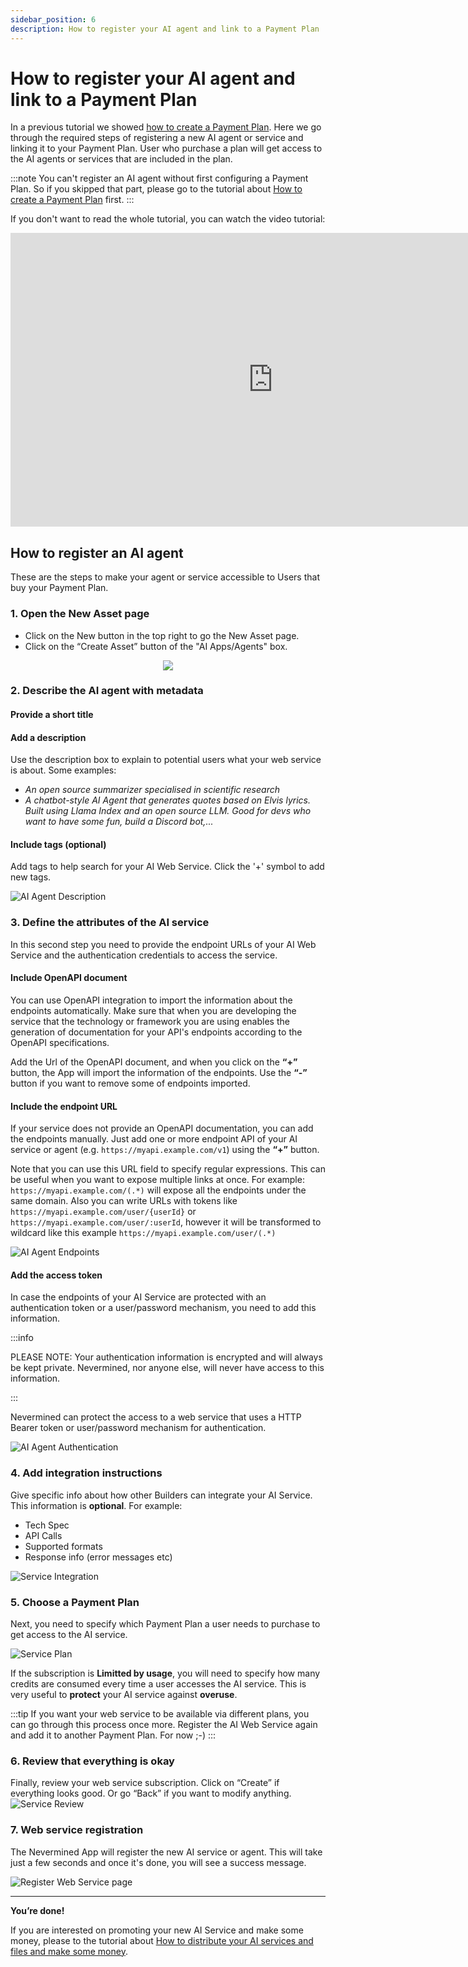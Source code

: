 ```yaml
---
sidebar_position: 6
description: How to register your AI agent and link to a Payment Plan
---
```


# How to register your AI agent and link to a Payment Plan

In a previous tutorial we showed [how to create a Payment Plan](create-plan). Here we go through the required steps of registering a new AI agent or service and linking it to your Payment Plan. User who purchase a plan will get access to the AI agents or services that are included in the plan.

:::note
You can't register an AI agent without first configuring a Payment Plan. So if you skipped that part, please go to the tutorial about [How to create a Payment Plan](create-plan) first.
:::

If you don't want to read the whole tutorial, you can watch the video tutorial:

<p align="center">
<iframe width="840" height="470" src="https://www.youtube.com/embed/65rVHScjoGU?si=UkrpJK7tjtoXGlWE" title="YouTube video player" frameborder="0" allow="accelerometer; autoplay; clipboard-write; encrypted-media; gyroscope; picture-in-picture; web-share" allowfullscreen></iframe>
</p>

## How to register an AI agent

These are the steps to make your agent or service accessible to Users that buy your Payment Plan.

### 1. Open the New Asset page

- Click on the New button in the top right to go the New Asset page.
- Click on the “Create Asset” button of the "AI Apps/Agents" box.

<p align="center"><img src="/images/tutorials/builders/new-agent-tile.png"/></p>

### 2. Describe the AI agent with metadata

#### Provide a short title

#### Add a description

Use the description box to explain to potential users what your web service is about. Some examples:

- _An open source summarizer specialised in scientific research_
- _A chatbot-style AI Agent that generates quotes based on Elvis lyrics. Built using Llama Index and an open source LLM. Good for devs who want to have some fun, build a Discord bot,..._

#### Include tags (optional)

Add tags to help search for your AI Web Service.
Click the '+' symbol to add new tags.

![AI Agent Description](/images/tutorials/05-01-Webservice-Describe.png)

### 3. Define the attributes of the AI service

In this second step you need to provide the endpoint URLs of your AI Web Service and the authentication credentials to access the service.

#### Include OpenAPI document

You can use OpenAPI integration to import the information about the endpoints automatically. Make sure that when you are developing the service that the technology or framework you are using enables the generation of documentation for your API's endpoints according to the OpenAPI specifications.

Add the Url of the OpenAPI document, and when you click on the  **“+”** button, the App will import the information of the endpoints. Use the  **“-”** button if you want to remove some of endpoints imported.

#### Include the endpoint URL

If your service does not provide an OpenAPI documentation, you can add the endpoints manually. Just add one or more endpoint API of your AI service or agent (e.g. `https://myapi.example.com/v1`) using the **“+”** button.

Note that you can use this URL field to specify regular expressions. This can be useful when you want to expose multiple links at once. For example: 
`https://myapi.example.com/(.*)` will expose all the endpoints under the same domain.
Also you can write URLs with tokens like `https://myapi.example.com/user/{userId}` or `https://myapi.example.com/user/:userId`, however it will be transformed to wildcard like this example `https://myapi.example.com/user/(.*)`

![AI Agent Endpoints](/images/tutorials/builders/ai-agent-endpoints.png)


#### Add the access token

In case the endpoints of your AI Service are protected with an authentication token or a user/password mechanism, you need to add this information.

:::info

PLEASE NOTE: Your authentication information is encrypted and will always be kept private. Nevermined, nor anyone else, will never have access to this information. 

:::

Nevermined can protect the access to a web service that uses a HTTP Bearer token or user/password mechanism for authentication.

![AI Agent Authentication](/images/tutorials/builders/ai-agent-authentication.png)


### 4. Add integration instructions

Give specific info about how other Builders can integrate your AI Service. This information is **optional**. For example:

- Tech Spec
- API Calls 
- Supported formats
- Response info (error messages etc)

![Service Integration](/images/tutorials/builders/ai-agent-additional-info.png)

### 5. Choose a Payment Plan

Next, you need to specify which Payment Plan a user needs to purchase to get access to the AI service.

![Service Plan](/images/tutorials/builders/ai-agent-subscription-credits.png)

If the subscription is **Limitted by usage**, you will need to specify how many credits are consumed every time a user accesses the AI service. This is very useful to **protect** your AI service against **overuse**.

:::tip
If you want your web service to be available via different plans, you can go through this process once more. 
Register the AI Web Service again and add it to another Payment Plan. For now ;-)
:::

### 6. Review that everything is okay

Finally, review your web service subscription. Click on “Create” if everything looks good. Or go “Back” if you want to modify anything.
![Service Review](/images/tutorials/05-05-Webservice-Review.png)

### 7. Web service registration

The Nevermined App will register the new AI service or agent. This will take just a few seconds and once it's done, you will see a success message.

![Register Web Service page](/images/tutorials/10_New_Service_05.png)

---

**You’re done!**

If you are interested on promoting your new AI Service and make some money, please to the tutorial about [How to distribute your AI services and files and make some money](09-distribute.md).
